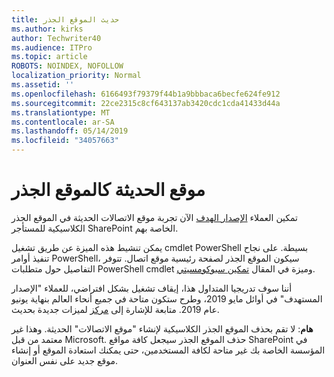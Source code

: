 ```yaml
---
title: حديث الموقع الجذر
ms.author: kirks
author: Techwriter40
ms.audience: ITPro
ms.topic: article
ROBOTS: NOINDEX, NOFOLLOW
localization_priority: Normal
ms.assetid: ''
ms.openlocfilehash: 6166493f79379f44b1a9bbbaca6becfe624fe912
ms.sourcegitcommit: 22ce2315c8cf643137ab3420cdc1cda41433d44a
ms.translationtype: MT
ms.contentlocale: ar-SA
ms.lasthandoff: 05/14/2019
ms.locfileid: "34057663"
---
```

# <a name="modern-site-as-root-site"></a>موقع الحديثة كالموقع الجذر

تمكين العملاء [الإصدار الهدف](https://docs.microsoft.com/en-us/office365/admin/manage/release-options-in-office-365?view=o365-worldwide) الآن تجربة موقع الاتصالات الحديثة في الموقع الجذر الكلاسيكية للمستأجر SharePoint الخاصة بهم.

يمكن تنشيط هذه الميزة عن طريق تشغيل cmdlet PowerShell بسيطة. على نجاح تنفيذ أوامر PowerShell، سيكون الموقع الجذر لصفحة رئيسية موقع اتصال. تتوفر التفاصيل حول متطلبات PowerShell cmdlet وميزة في المقال [تمكين سبوكومسيتي](https://docs.microsoft.com/en-us/powershell/module/sharepoint-online/Enable-SPOCommSite?view=sharepoint-ps). 

أننا سوف تدريجيا المتداول هذا، إيقاف تشغيل بشكل افتراضي، للعملاء "الإصدار المستهدف" في أوائل مايو 2019، وطرح ستكون متاحة في جميع أنحاء العالم بنهاية يونيو عام 2019. متابعة للإشارة إلى [مركز](https://admin.microsoft.com/AdminPortal/Home#/MessageCenter) لميزات جديدة بحديث. 

**هام**: لا تقم بحذف الموقع الجذر الكلاسيكية لإنشاء "موقع الاتصالات" الحديثة. وهذا غير معتمد من قبل Microsoft. حذف الموقع الجذر سيجعل كافة مواقع SharePoint في المؤسسة الخاصة بك غير متاحة لكافة المستخدمين، حتى يمكنك استعادة الموقع أو إنشاء موقع جديد على نفس العنوان. 
 
 